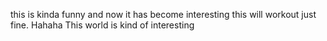 this is kinda funny
and now it has become interesting 
this will workout just fine.
Hahaha 
This world is kind of interesting

